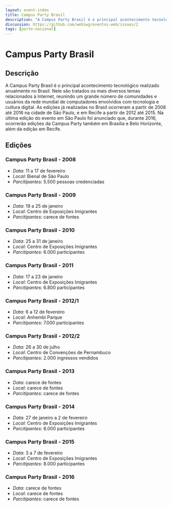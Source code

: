 ```yaml
---
layout: event-index
title: Campus Party Brasil
description: "A Campus Party Brasil é o principal acontecimento tecnológico realizado anualmente no Brasil."
discussion: https://github.com/webiwg/eventos-web/issues/2
tags: [porte-nacional]
---
```

# Campus Party Brasil

## Descrição

A Campus Party Brasil é o principal acontecimento tecnológico realizado anualmente no Brasil.
Nele são tratados os mais diversos temas relacionados à Internet, reunindo um grande número
de comunidades e usuários da rede mundial de computadores envolvidos com tecnologia e cultura
digital. As edições já realizadas no Brasil ocorreram a partir de 2008 até 2016 na cidade de
São Paulo, e em Recife a partir de 2012 até 2015.
Na última edição do evento em São Paulo foi anunciado que, durante 2016, ocorrerão edições da
Campus Party também em Brasília e Belo Horizonte, além da edição em Recife.

## Edições

### Campus Party Brasil - 2008
- *Data*: 11 a 17 de fevereiro
- *Local*: Bienal de São Paulo
- *Parcitipantes*: 5.500 pessoas credenciadas

### Campus Party Brasil - 2009
- *Data*: 19 a 25 de janeiro
- *Local*: Centro de Exposições Imigrantes
- *Parcitipantes*: carece de fontes

### Campus Party Brasil - 2010
- *Data*: 25 a 31 de janeiro
- *Local*: Centro de Exposições Imigrantes
- *Parcitipantes*: 6.000 participantes

### Campus Party Brasil - 2011
- *Data*:  17 a 23 de janeiro
- *Local*: Centro de Exposições Imigrantes
- *Parcitipantes*: 6.800 participantes

### Campus Party Brasil - 2012/1
- *Data*: 6 a 12 de fevereiro
- *Local*: Anhembi Parque
- *Parcitipantes*: 7.000 participantes

### Campus Party Brasil - 2012/2
- *Data*: 26 a 30 de julho
- *Local*: Centro de Convenções de Pernambuco
- *Parcitipantes*: 2.000 ingressos vendidos

### Campus Party Brasil - 2013
- *Data*: carece de fontes
- *Local*: carece de fontes
- *Parcitipantes*: carece de fontes

### Campus Party Brasil - 2014
- *Data*: 27 de janeiro a 2 de fevereiro
- *Local*: Centro de Exposições Imigrantes
- *Parcitipantes*: 8.000 participantes

### Campus Party Brasil - 2015
- *Data*: 3 a 7 de fevereiro
- *Local*: Centro de Exposições Imigrantes
- *Parcitipantes*: 8.000 participantes

### Campus Party Brasil - 2016
- *Data*: carece de fontes
- *Local*: carece de fontes
- *Parcitipantes*: carece de fontes
